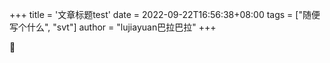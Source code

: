 +++
title = '文章标题test'
date = 2022-09-22T16:56:38+08:00
tags = ["随便写个什么", "svt"]
author = "lujiayuan巴拉巴拉"
+++

💭
